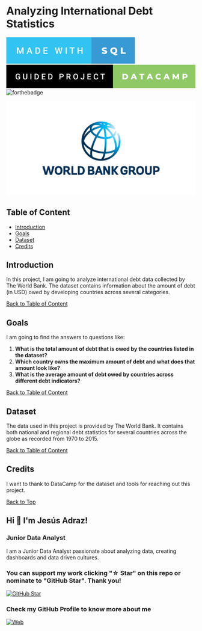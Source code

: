 # Analyzing International Debt Statistics

![forthebadge](/res/made-with-sql.svg)
![forthebadge](/res/guided-project-datacamp.svg)
![forthebadge](https://forthebadge.com/images/badges/check-it-out.svg)

![cover](/res/Logo-World-Bank.jpg)

## Table of Content

- [Introduction](#Introduction)
- [Goals](#Goals)
- [Dataset](#Dataset)
- [Credits](#Credits)

## Introduction

In this project, I am going to analyze international debt data collected by The World Bank. The dataset contains information about the amount of debt (in USD) owed by developing countries across several categories.

[Back to Table of Content](#table-of-content)

## Goals

I am going to find the answers to questions like: 

1. **What is the total amount of debt that is owed by the countries listed in the dataset?**
2. **Which country owns the maximum amount of debt and what does that amount look like?**
3. **What is the average amount of debt owed by countries across different debt indicators?**

[Back to Table of Content](#table-of-content)

## Dataset

The data used in this project is provided by The World Bank. It contains both national and regional debt statistics for several countries across the globe as recorded from 1970 to 2015.

[Back to Table of Content](#table-of-content)

## Credits

I want to thank to DataCamp for the dataset and tools for reaching out this project.

[Back to Top](#Analyzing-International-Debt-Statistics)

## Hi 👋 I'm Jesús Adraz!

### **Junior Data Analyst**

I am a Junior Data Analyst passionate about analyzing data, creating dashboards and data driven cultures.

### You can support my work clicking "☆ Star" on this repo or nominate to "GitHub Star". Thank you!

[![GitHub Star](https://img.shields.io/badge/GitHub-Nominate_to_star-yellow?style=for-the-badge&logo=github&logoColor=white&labelColor=101010)](https://stars.github.com/nominate/)

### Check my GitHub Profile to know more about me

[![Web](https://img.shields.io/badge/GitHub-JAdraz-14a1f0?style=for-the-badge&logo=github&logoColor=white&labelColor=101010)](https://github.com/JAdraz)